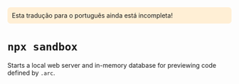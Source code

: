 <div style=background:papayawhip;padding:10px;border-radius:7px;>Esta tradução para o português ainda está incompleta!</div>

# `npx sandbox`

Starts a local web server and in-memory database for previewing code defined by `.arc`.

<script src="https://asciinema.org/a/181950.js" id="asciicast-181950" async data-autoplay="true" data-size="big"></script>
